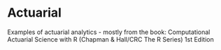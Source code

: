 # Actuarial
Examples of actuarial analytics - mostly from the book: Computational Actuarial Science with R (Chapman &amp; Hall/CRC The R Series) 1st Edition
